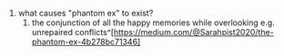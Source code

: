 1. what causes "phantom ex" to exist?
	1. the conjunction of all the happy memories while overlooking e.g. unrepaired conflicts^[https://medium.com/@Sarahpist2020/the-phantom-ex-4b278bc71346]